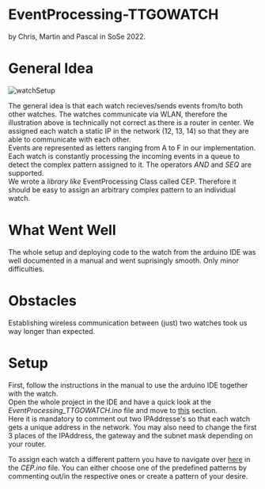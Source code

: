 # EventProcessing-TTGOWATCH

by Chris, Martin and Pascal in SoSe 2022.


# General Idea
![watchSetup](https://user-images.githubusercontent.com/84461357/179754101-7df50dd0-cc32-444d-8d6f-cb290eda0b86.JPG)

The general idea is that each watch recieves/sends events from/to both other watches. The watches communicate via WLAN, therefore the illustration above is technically not correct as there is a router in center. We assigned each watch a static IP in the network (12, 13, 14) so that they are able to communicate with each other.  
Events are represented as letters ranging from A to F in our implementation. Each watch is constantly processing the incoming events in a queue to detect the complex pattern assigned to it. The operators _AND_ and _SEQ_ are supported.  
We wrote a _library like_ EventProcessing Class called CEP. Therefore it should be easy to assign an arbitrary complex pattern to an individual watch.


# What Went Well
The whole setup and deploying code to the watch from the arduino IDE was well documented in a manual and went suprisingly smooth. Only minor difficulties.


# Obstacles
Establishing wireless communication between (just) two watches took us way longer than expected. 


# Setup
First, follow the instructions in the manual to use the arduino IDE together with the watch.  
Open the whole project in the IDE and have a quick look at the _EventProcessing_TTGOWATCH.ino_ file and move to [this](https://github.com/reuterma24/EventProcessing-TTGOWATCH/blob/59c1df0fea0641a8e6914c44a1d574a6165ffd08/EventProcessing_TTGOWATCH.ino#L14-L19") section.  
Here it is mandatory to comment out two IPAddresse's so that each watch gets a unique address in the network. You may also need to change the first 3 places of the IPAddress, the gateway and the subnet mask depending on your router.
  
To assign each watch a different pattern you have to navigate over [here](https://github.com/reuterma24/EventProcessing-TTGOWATCH/blob/59c1df0fea0641a8e6914c44a1d574a6165ffd08/CEP.ino#L173-L180) in the _CEP.ino_ file. 
You can either choose one of the predefined patterns by commenting out/in the respective ones or create a pattern of your desire.

